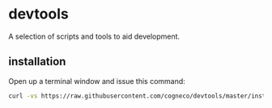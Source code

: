 # devtools
A selection of scripts and tools to aid development.
## installation
Open up a terminal window and issue this command:
```bash
curl -vs https://raw.githubusercontent.com/cogneco/devtools/master/install > install && chmod 755 install && ./install && wait; rm install
```
